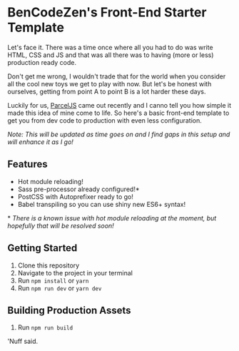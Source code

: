 # BenCodeZen's Front-End Starter Template

Let's face it. There was a time once where all you had to do was write HTML, CSS and JS and that was all there was to having (more or less) production ready code.

Don't get me wrong, I wouldn't trade that for the world when you consider all the cool new toys we get to play with now. But let's be honest with ourselves, getting from point A to point B is a lot harder these days.

Luckily for us, [ParcelJS](https://parceljs.org/) came out recently and I canno tell you how simple it made this idea of mine come to life. So here's a basic front-end template to get you from dev code to production with even less configuration.

_Note: This will be updated as time goes on and I find gaps in this setup and will enhance it as I go!_

## Features

* Hot module reloading!
* Sass pre-processor already configured!\*
* PostCSS with Autoprefixer ready to go!
* Babel transpiling so you can use shiny new ES6+ syntax!

\* _There is a known issue with hot module reloading at the moment, but hopefully that will be resolved soon!_

## Getting Started

1. Clone this repository
2. Navigate to the project in your terminal
3. Run `npm install` or `yarn`
4. Run `npm run dev` or `yarn dev`

## Building Production Assets

1. Run `npm run build`

'Nuff said.
